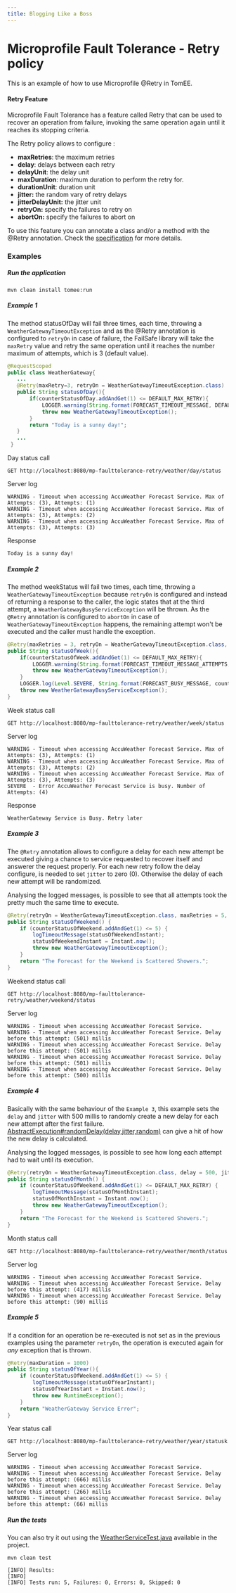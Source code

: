 ```yaml
---
title: Blogging Like a Boss
---
```


# Microprofile Fault Tolerance - Retry policy
This is an example of how to use Microprofile @Retry in TomEE.

#### Retry Feature
Microprofile Fault Tolerance has a feature called Retry that can be used to recover an operation from failure, invoking the same operation again 
until it reaches its stopping criteria.

The Retry policy allows to configure :

* **maxRetries**: the maximum retries 
* **delay**: delays between each retry
* **delayUnit**: the delay unit
* **maxDuration**: maximum duration to perform the retry for.
* **durationUnit**: duration unit
* **jitter:** the random vary of retry delays
* **jitterDelayUnit:** the jitter unit
* **retryOn:** specify the failures to retry on
* **abortOn:** specify the failures to abort on

To use this feature you can annotate a class and/or a method with the @Retry annotation. 
Check the [specification](http://download.eclipse.org/microprofile/microprofile-fault-tolerance-1.1/microprofile-fault-tolerance-spec.html) for more details.

### Examples

##### Run the application

    mvn clean install tomee:run   
    
##### Example 1

The method statusOfDay will fail three times, each time, throwing a `WeatherGatewayTimeoutException` and as the
@Retry annotation is configured to `retryOn` in case of failure, the FailSafe library will take the `maxRetry` value and
retry the same operation until it reaches the number maximum of attempts, which is 3 (default value).  

```java
@RequestScoped
public class WeatherGateway{ 
   ...
   @Retry(maxRetry=3, retryOn = WeatherGatewayTimeoutException.class)
   public String statusOfDay(){
       if(counterStatusOfDay.addAndGet(1) <= DEFAULT_MAX_RETRY){
           LOGGER.warning(String.format(FORECAST_TIMEOUT_MESSAGE, DEFAULT_MAX_RETRY, counterStatusOfDay.get()));
           throw new WeatherGatewayTimeoutException();
       }
       return "Today is a sunny day!";
   }
   ...
 }
```

Day status call

    GET http://localhost:8080/mp-faulttolerance-retry/weather/day/status
    
Server log
```
WARNING - Timeout when accessing AccuWeather Forecast Service. Max of Attempts: (3), Attempts: (1)
WARNING - Timeout when accessing AccuWeather Forecast Service. Max of Attempts: (3), Attempts: (2)
WARNING - Timeout when accessing AccuWeather Forecast Service. Max of Attempts: (3), Attempts: (3)
```

Response
``` 
Today is a sunny day!
```

##### Example 2

The method weekStatus will fail two times, each time, throwing a `WeatherGatewayTimeoutException` because `retryOn` is configured and instead of 
returning a response to the caller, the logic states that at the third attempt, a `WeatherGatewayBusyServiceException` will be thrown.
 As the `@Retry` annotation is configured to `abortOn` in case of `WeatherGatewayTimeoutException` happens, the remaining attempt won't be 
 executed and the caller must handle the exception.

```java
@Retry(maxRetries = 3, retryOn = WeatherGatewayTimeoutException.class, abortOn = WeatherGatewayBusyServiceException.class)
public String statusOfWeek(){
    if(counterStatusOfWeek.addAndGet(1) <= DEFAULT_MAX_RETRY){
        LOGGER.warning(String.format(FORECAST_TIMEOUT_MESSAGE_ATTEMPTS, DEFAULT_MAX_RETRY, counterStatusOfWeek.get()));
        throw new WeatherGatewayTimeoutException();
    }
    LOGGER.log(Level.SEVERE, String.format(FORECAST_BUSY_MESSAGE, counterStatusOfWeek.get()));
    throw new WeatherGatewayBusyServiceException();
}
```

Week status call

    GET http://localhost:8080/mp-faulttolerance-retry/weather/week/status

Server log

```
WARNING - Timeout when accessing AccuWeather Forecast Service. Max of Attempts: (3), Attempts: (1)
WARNING - Timeout when accessing AccuWeather Forecast Service. Max of Attempts: (3), Attempts: (2)
WARNING - Timeout when accessing AccuWeather Forecast Service. Max of Attempts: (3), Attempts: (3)
SEVERE  - Error AccuWeather Forecast Service is busy. Number of Attempts: (4) 
```

Response
``` 
WeatherGateway Service is Busy. Retry later
```

##### Example 3

The `@Retry` annotation allows to configure a delay for each new attempt be executed giving a chance to service
requested to recover itself and answerer the request properly. For each new retry follow the delay configure,
is needed to set `jitter` to zero (0). Otherwise the delay of each new attempt will be randomized.

Analysing the logged messages, is possible to see that all attempts took the pretty much the same time to execute.

```java 
@Retry(retryOn = WeatherGatewayTimeoutException.class, maxRetries = 5, delay = 500, jitter = 0)
public String statusOfWeekend() {
    if (counterStatusOfWeekend.addAndGet(1) <= 5) {
        logTimeoutMessage(statusOfWeekendInstant);
        statusOfWeekendInstant = Instant.now();
        throw new WeatherGatewayTimeoutException();
    }
    return "The Forecast for the Weekend is Scattered Showers.";
}
```

Weekend status call

    GET http://localhost:8080/mp-faulttolerance-retry/weather/weekend/status
    
Server log

```
WARNING - Timeout when accessing AccuWeather Forecast Service.
WARNING - Timeout when accessing AccuWeather Forecast Service. Delay before this attempt: (501) millis
WARNING - Timeout when accessing AccuWeather Forecast Service. Delay before this attempt: (501) millis
WARNING - Timeout when accessing AccuWeather Forecast Service. Delay before this attempt: (501) millis
WARNING - Timeout when accessing AccuWeather Forecast Service. Delay before this attempt: (500) millis
```

##### Example 4

Basically with the same behaviour of the `Example 3`, this example sets the `delay` and `jitter` with 500 millis to randomly
create a new delay for each new attempt after the first failure. [AbstractExecution#randomDelay(delay,jitter,random)](https://github.com/jhalterman/failsafe/blob/master/src/main/java/net/jodah/failsafe/AbstractExecution.java) 
can give a hit of how the new delay is calculated.

Analysing the logged messages, is possible to see how long each attempt had to wait until its execution.

```java 
@Retry(retryOn = WeatherGatewayTimeoutException.class, delay = 500, jitter = 500)
public String statusOfMonth() {
    if (counterStatusOfWeekend.addAndGet(1) <= DEFAULT_MAX_RETRY) {
        logTimeoutMessage(statusOfMonthInstant);
        statusOfMonthInstant = Instant.now();
        throw new WeatherGatewayTimeoutException();
    }
    return "The Forecast for the Weekend is Scattered Showers.";
}
```

Month status call

    GET http://localhost:8080/mp-faulttolerance-retry/weather/month/status
    
Server log

```
WARNING - Timeout when accessing AccuWeather Forecast Service.
WARNING - Timeout when accessing AccuWeather Forecast Service. Delay before this attempt: (417) millis
WARNING - Timeout when accessing AccuWeather Forecast Service. Delay before this attempt: (90) millis
```

##### Example 5

If a condition for an operation be re-executed is not set as in the previous examples using the parameter `retryOn`, 
the operation is executed again for _any_ exception that is thrown.

```java 
@Retry(maxDuration = 1000)
public String statusOfYear(){
    if (counterStatusOfWeekend.addAndGet(1) <= 5) {
        logTimeoutMessage(statusOfYearInstant);
        statusOfYearInstant = Instant.now();
        throw new RuntimeException();
    }
    return "WeatherGateway Service Error";
}
```

Year status call

    GET http://localhost:8080/mp-faulttolerance-retry/weather/year/statusk

Server log

```
WARNING - Timeout when accessing AccuWeather Forecast Service.
WARNING - Timeout when accessing AccuWeather Forecast Service. Delay before this attempt: (666) millis
WARNING - Timeout when accessing AccuWeather Forecast Service. Delay before this attempt: (266) millis
WARNING - Timeout when accessing AccuWeather Forecast Service. Delay before this attempt: (66) millis
```

##### Run the tests

You can also try it out using the [WeatherServiceTest.java](src/test/java/org/superbiz/rest/WeatherServiceTest.java) available in the project.

    mvn clean test
    
```
[INFO] Results:
[INFO] 
[INFO] Tests run: 5, Failures: 0, Errors: 0, Skipped: 0
```

